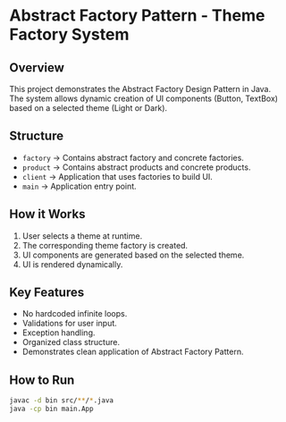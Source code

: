 # Abstract Factory Pattern - Theme Factory System

## Overview
This project demonstrates the Abstract Factory Design Pattern in Java.  
The system allows dynamic creation of UI components (Button, TextBox) based on a selected theme (Light or Dark).

## Structure
- `factory` → Contains abstract factory and concrete factories.
- `product` → Contains abstract products and concrete products.
- `client` → Application that uses factories to build UI.
- `main` → Application entry point.

## How it Works
1. User selects a theme at runtime.
2. The corresponding theme factory is created.
3. UI components are generated based on the selected theme.
4. UI is rendered dynamically.

## Key Features
- No hardcoded infinite loops.
- Validations for user input.
- Exception handling.
- Organized class structure.
- Demonstrates clean application of Abstract Factory Pattern.

## How to Run
```bash
javac -d bin src/**/*.java
java -cp bin main.App
